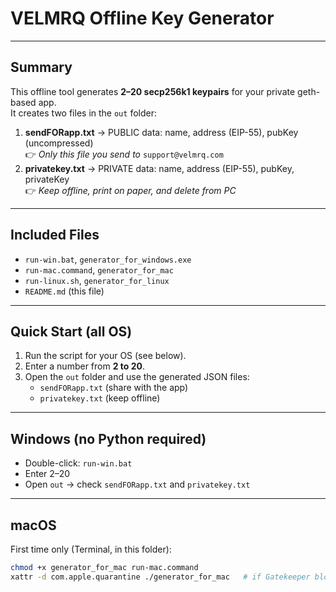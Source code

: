 # VELMRQ Offline Key Generator

---

## Summary
This offline tool generates **2–20 secp256k1 keypairs** for your private geth-based app.  
It creates two files in the `out` folder:

1. **sendFORapp.txt** → PUBLIC data: name, address (EIP-55), pubKey (uncompressed)  
   👉 *Only this file you send to* `support@velmrq.com`  
2. **privatekey.txt** → PRIVATE data: name, address (EIP-55), pubKey, privateKey  
   👉 *Keep offline, print on paper, and delete from PC*

---

## Included Files
- `run-win.bat`, `generator_for_windows.exe`
- `run-mac.command`, `generator_for_mac`
- `run-linux.sh`, `generator_for_linux`
- `README.md` (this file)

---

## Quick Start (all OS)
1. Run the script for your OS (see below).
2. Enter a number from **2 to 20**.
3. Open the `out` folder and use the generated JSON files:
   - `sendFORapp.txt` (share with the app)
   - `privatekey.txt` (keep offline)

---

## Windows (no Python required)
- Double-click: `run-win.bat`  
- Enter 2–20  
- Open `out` → check `sendFORapp.txt` and `privatekey.txt`

---

## macOS
First time only (Terminal, in this folder):
```bash
chmod +x generator_for_mac run-mac.command
xattr -d com.apple.quarantine ./generator_for_mac   # if Gatekeeper blocks
